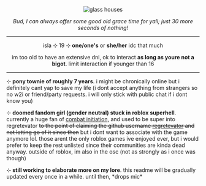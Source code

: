 <p align="center"><img src="https://raw.githubusercontent.com/glass-houses/glass-houses/main/glass%20houses.png" alt="glass houses""></p>
<p align="center"><i>Bud, I can always offer some good old grace time for yall; just 30 more seconds of nothing!</i></p>
<hr class="dashed">
<p align="center">isla ⊹ 19 ⊹ <b>one/one's</b> or <b>she/her</b> idc that much</p>
<p align="center">im too old to have an extensive dni, ok to interact <b>as long as youre not a bigot</b>. limit interaction if younger than 16</p>
<hr class="dashed">
<p>⊹ <b>pony townie of roughly 7 years</b>. i might be chronically online but i definitely cant yap to save my life (i dont accept anything from strangers so no w2i or friend/party requests. i will only stick with public chat if i dont know you)</p>
<p>⊹ <b>doomed fandom girl (gender neutral) stuck in roblox superhell</b>. currently a huge fan of <a href="https://www.roblox.com/games/13559635034/Combat-Initiation">combat initiation</a>, and used to be super into regretevator <s>to the point of claiming the github username <a href="https://github.com/regretevator">regretevator</a> and not letting go of it since then</s> but i dont want to associate with the game anymore lol. those arent the only roblox games ive enjoyed ever, but i would prefer to keep the rest unlisted since their communities are kinda dead anyway. outside of roblox, im also in the osc (not as strongly as i once was though)</p>
<p>⊹ <b>still working to elaborate more on my lore</b>. this readme will be gradually updated every once in a while. until then, *drops mic*</p>
